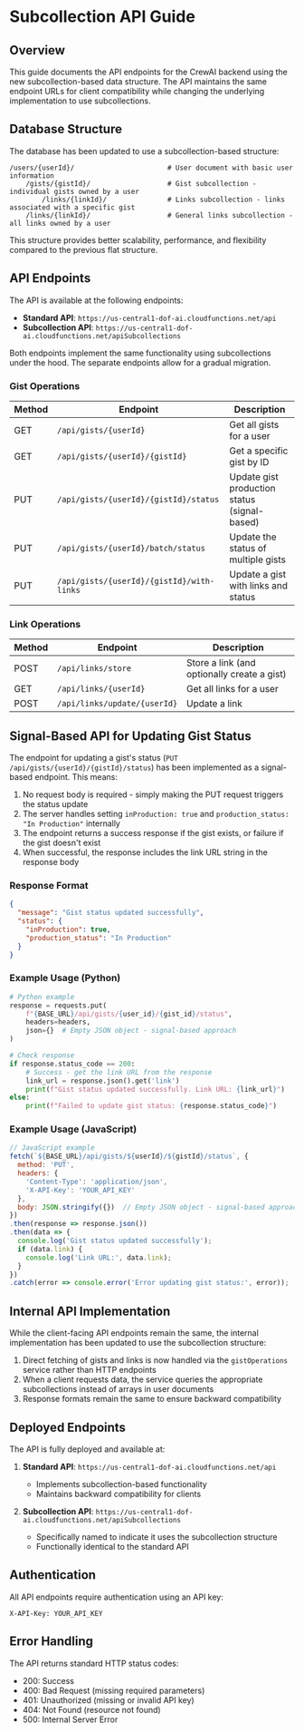 # Subcollection API Guide

## Overview

This guide documents the API endpoints for the CrewAI backend using the new subcollection-based data structure. The API maintains the same endpoint URLs for client compatibility while changing the underlying implementation to use subcollections.

## Database Structure

The database has been updated to use a subcollection-based structure:

```
/users/{userId}/                       # User document with basic user information
    /gists/{gistId}/                   # Gist subcollection - individual gists owned by a user
        /links/{linkId}/               # Links subcollection - links associated with a specific gist
    /links/{linkId}/                   # General links subcollection - all links owned by a user
```

This structure provides better scalability, performance, and flexibility compared to the previous flat structure.

## API Endpoints

The API is available at the following endpoints:

- **Standard API**: `https://us-central1-dof-ai.cloudfunctions.net/api`
- **Subcollection API**: `https://us-central1-dof-ai.cloudfunctions.net/apiSubcollections`

Both endpoints implement the same functionality using subcollections under the hood. The separate endpoints allow for a gradual migration.

### Gist Operations

| Method | Endpoint | Description |
|--------|----------|-------------|
| GET | `/api/gists/{userId}` | Get all gists for a user |
| GET | `/api/gists/{userId}/{gistId}` | Get a specific gist by ID |
| PUT | `/api/gists/{userId}/{gistId}/status` | Update gist production status (signal-based) |
| PUT | `/api/gists/{userId}/batch/status` | Update the status of multiple gists |
| PUT | `/api/gists/{userId}/{gistId}/with-links` | Update a gist with links and status |

### Link Operations

| Method | Endpoint | Description |
|--------|----------|-------------|
| POST | `/api/links/store` | Store a link (and optionally create a gist) |
| GET | `/api/links/{userId}` | Get all links for a user |
| POST | `/api/links/update/{userId}` | Update a link |

## Signal-Based API for Updating Gist Status

The endpoint for updating a gist's status (`PUT /api/gists/{userId}/{gistId}/status`) has been implemented as a signal-based endpoint. This means:

1. No request body is required - simply making the PUT request triggers the status update
2. The server handles setting `inProduction: true` and `production_status: "In Production"` internally
3. The endpoint returns a success response if the gist exists, or failure if the gist doesn't exist
4. When successful, the response includes the link URL string in the response body

### Response Format

```json
{
  "message": "Gist status updated successfully",
  "status": {
    "inProduction": true,
    "production_status": "In Production"
  }
}
```

### Example Usage (Python)

```python
# Python example
response = requests.put(
    f"{BASE_URL}/api/gists/{user_id}/{gist_id}/status", 
    headers=headers,
    json={}  # Empty JSON object - signal-based approach
)

# Check response
if response.status_code == 200:
    # Success - get the link URL from the response
    link_url = response.json().get('link')
    print(f"Gist status updated successfully. Link URL: {link_url}")
else:
    print(f"Failed to update gist status: {response.status_code}")
```

### Example Usage (JavaScript)

```javascript
// JavaScript example
fetch(`${BASE_URL}/api/gists/${userId}/${gistId}/status`, {
  method: 'PUT',
  headers: {
    'Content-Type': 'application/json',
    'X-API-Key': 'YOUR_API_KEY'
  },
  body: JSON.stringify({})  // Empty JSON object - signal-based approach
})
.then(response => response.json())
.then(data => {
  console.log('Gist status updated successfully');
  if (data.link) {
    console.log('Link URL:', data.link);
  }
})
.catch(error => console.error('Error updating gist status:', error));
```

## Internal API Implementation

While the client-facing API endpoints remain the same, the internal implementation has been updated to use the subcollection structure:

1. Direct fetching of gists and links is now handled via the `gistOperations` service rather than HTTP endpoints
2. When a client requests data, the service queries the appropriate subcollections instead of arrays in user documents
3. Response formats remain the same to ensure backward compatibility

## Deployed Endpoints

The API is fully deployed and available at:

1. **Standard API**: `https://us-central1-dof-ai.cloudfunctions.net/api`
   - Implements subcollection-based functionality
   - Maintains backward compatibility for clients

2. **Subcollection API**: `https://us-central1-dof-ai.cloudfunctions.net/apiSubcollections`
   - Specifically named to indicate it uses the subcollection structure
   - Functionally identical to the standard API

## Authentication

All API endpoints require authentication using an API key:

```
X-API-Key: YOUR_API_KEY
```

## Error Handling

The API returns standard HTTP status codes:

- 200: Success
- 400: Bad Request (missing required parameters)
- 401: Unauthorized (missing or invalid API key)
- 404: Not Found (resource not found)
- 500: Internal Server Error 
